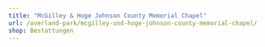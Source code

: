 ```yaml
---
title: "McGilley & Hoge Johnson County Memorial Chapel"
url: /overland-park/mcgilley-und-hoge-johnson-county-memorial-chapel/
shop: Bestattungen
---
```

